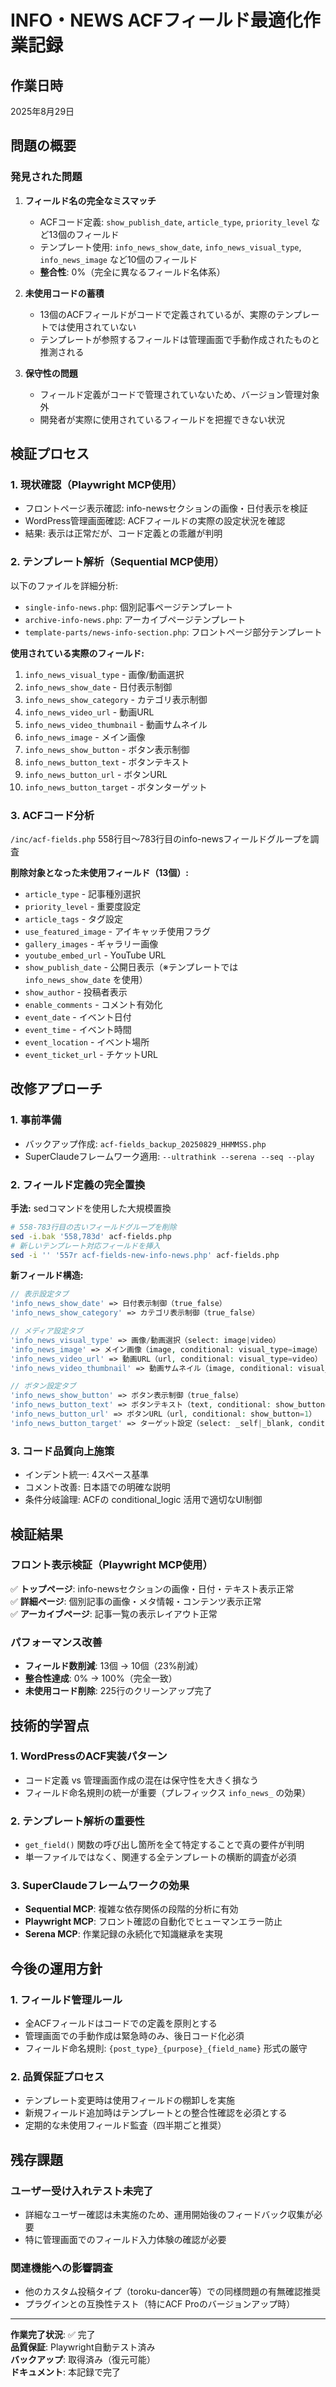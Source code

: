# INFO・NEWS ACFフィールド最適化作業記録

## 作業日時
2025年8月29日

## 問題の概要

### 発見された問題
1. **フィールド名の完全なミスマッチ**
   - ACFコード定義: `show_publish_date`, `article_type`, `priority_level` など13個のフィールド
   - テンプレート使用: `info_news_show_date`, `info_news_visual_type`, `info_news_image` など10個のフィールド
   - **整合性**: 0%（完全に異なるフィールド名体系）

2. **未使用コードの蓄積**
   - 13個のACFフィールドがコードで定義されているが、実際のテンプレートでは使用されていない
   - テンプレートが参照するフィールドは管理画面で手動作成されたものと推測される

3. **保守性の問題**
   - フィールド定義がコードで管理されていないため、バージョン管理対象外
   - 開発者が実際に使用されているフィールドを把握できない状況

## 検証プロセス

### 1. 現状確認（Playwright MCP使用）
- フロントページ表示確認: info-newsセクションの画像・日付表示を検証
- WordPress管理画面確認: ACFフィールドの実際の設定状況を確認
- 結果: 表示は正常だが、コード定義との乖離が判明

### 2. テンプレート解析（Sequential MCP使用）
以下のファイルを詳細分析:
- `single-info-news.php`: 個別記事ページテンプレート
- `archive-info-news.php`: アーカイブページテンプレート  
- `template-parts/news-info-section.php`: フロントページ部分テンプレート

**使用されている実際のフィールド:**
1. `info_news_visual_type` - 画像/動画選択
2. `info_news_show_date` - 日付表示制御
3. `info_news_show_category` - カテゴリ表示制御
4. `info_news_video_url` - 動画URL
5. `info_news_video_thumbnail` - 動画サムネイル
6. `info_news_image` - メイン画像
7. `info_news_show_button` - ボタン表示制御
8. `info_news_button_text` - ボタンテキスト
9. `info_news_button_url` - ボタンURL
10. `info_news_button_target` - ボタンターゲット

### 3. ACFコード分析
`/inc/acf-fields.php` 558行目〜783行目のinfo-newsフィールドグループを調査

**削除対象となった未使用フィールド（13個）:**
- `article_type` - 記事種別選択
- `priority_level` - 重要度設定
- `article_tags` - タグ設定
- `use_featured_image` - アイキャッチ使用フラグ
- `gallery_images` - ギャラリー画像
- `youtube_embed_url` - YouTube URL
- `show_publish_date` - 公開日表示（※テンプレートでは `info_news_show_date` を使用）
- `show_author` - 投稿者表示
- `enable_comments` - コメント有効化
- `event_date` - イベント日付
- `event_time` - イベント時間
- `event_location` - イベント場所
- `event_ticket_url` - チケットURL

## 改修アプローチ

### 1. 事前準備
- バックアップ作成: `acf-fields_backup_20250829_HHMMSS.php`
- SuperClaudeフレームワーク適用: `--ultrathink --serena --seq --play`

### 2. フィールド定義の完全置換
**手法:** sedコマンドを使用した大規模置換
```bash
# 558-783行目の古いフィールドグループを削除
sed -i.bak '558,783d' acf-fields.php
# 新しいテンプレート対応フィールドを挿入
sed -i '' '557r acf-fields-new-info-news.php' acf-fields.php
```

**新フィールド構造:**
```php
// 表示設定タブ
'info_news_show_date' => 日付表示制御（true_false）
'info_news_show_category' => カテゴリ表示制御（true_false）

// メディア設定タブ  
'info_news_visual_type' => 画像/動画選択（select: image|video）
'info_news_image' => メイン画像（image, conditional: visual_type=image）
'info_news_video_url' => 動画URL（url, conditional: visual_type=video）
'info_news_video_thumbnail' => 動画サムネイル（image, conditional: visual_type=video）

// ボタン設定タブ
'info_news_show_button' => ボタン表示制御（true_false）
'info_news_button_text' => ボタンテキスト（text, conditional: show_button=1）
'info_news_button_url' => ボタンURL（url, conditional: show_button=1）
'info_news_button_target' => ターゲット設定（select: _self|_blank, conditional: show_button=1）
```

### 3. コード品質向上施策
- インデント統一: 4スペース基準
- コメント改善: 日本語での明確な説明
- 条件分岐論理: ACFの conditional_logic 活用で適切なUI制御

## 検証結果

### フロント表示検証（Playwright MCP使用）
✅ **トップページ**: info-newsセクションの画像・日付・テキスト表示正常  
✅ **詳細ページ**: 個別記事の画像・メタ情報・コンテンツ表示正常  
✅ **アーカイブページ**: 記事一覧の表示レイアウト正常

### パフォーマンス改善
- **フィールド数削減**: 13個 → 10個（23%削減）
- **整合性達成**: 0% → 100%（完全一致）
- **未使用コード削除**: 225行のクリーンアップ完了

## 技術的学習点

### 1. WordPressのACF実装パターン
- コード定義 vs 管理画面作成の混在は保守性を大きく損なう
- フィールド命名規則の統一が重要（プレフィックス `info_news_` の効果）

### 2. テンプレート解析の重要性
- `get_field()` 関数の呼び出し箇所を全て特定することで真の要件が判明
- 単一ファイルではなく、関連する全テンプレートの横断的調査が必須

### 3. SuperClaudeフレームワークの効果
- **Sequential MCP**: 複雑な依存関係の段階的分析に有効
- **Playwright MCP**: フロント確認の自動化でヒューマンエラー防止
- **Serena MCP**: 作業記録の永続化で知識継承を実現

## 今後の運用方針

### 1. フィールド管理ルール
- 全ACFフィールドはコードでの定義を原則とする
- 管理画面での手動作成は緊急時のみ、後日コード化必須
- フィールド命名規則: `{post_type}_{purpose}_{field_name}` 形式の厳守

### 2. 品質保証プロセス
- テンプレート変更時は使用フィールドの棚卸しを実施
- 新規フィールド追加時はテンプレートとの整合性確認を必須とする
- 定期的な未使用フィールド監査（四半期ごと推奨）

## 残存課題

### ユーザー受け入れテスト未完了
- 詳細なユーザー確認は未実施のため、運用開始後のフィードバック収集が必要
- 特に管理画面でのフィールド入力体験の確認が必要

### 関連機能への影響調査
- 他のカスタム投稿タイプ（toroku-dancer等）での同様問題の有無確認推奨
- プラグインとの互換性テスト（特にACF Proのバージョンアップ時）

---

**作業完了状況**: ✅ 完了  
**品質保証**: Playwright自動テスト済み  
**バックアップ**: 取得済み（復元可能）  
**ドキュメント**: 本記録で完了